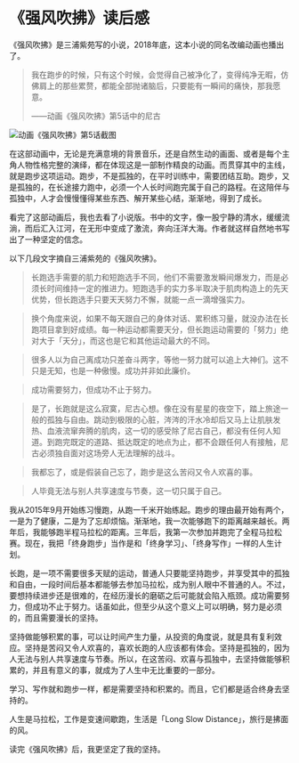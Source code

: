 # 《强风吹拂》读后感

《强风吹拂》是三浦紫苑写的小说，2018年底，这本小说的同名改编动画也播出了。

> 我在跑步的时候，只有这个时候，会觉得自己被净化了，变得纯净无暇，仿佛肩上的那些累赘，都能全部抛诸脑后，只要能有一瞬间的痛快，那我愿意。
>
> ——动画《强风吹拂》第5话中的尼古

![动画《强风吹拂》第5话截图](C:/My/1-BinaryFiles/9-MarkdownFileImages/image-20200714233826913.png)

在这部动画中，无论是充满意境的背景音乐，还是自然生动的画面、或者是每个主角人物性格完整的演绎，都在体现这是一部制作精良的动画。而贯穿其中的主线，就是跑步这项运动。跑步，不是孤独的，在平时训练中，需要团结互助。跑步，又是孤独的，在长途接力跑中，必须一个人长时间跑完属于自己的路程。在这陪伴与孤独中，人才会慢慢懂得某些东西、解开某些心结，渐渐地，得到了成长。

看完了这部动画后，我也去看了小说版。书中的文字，像一股宁静的清水，缓缓流淌，而后汇入江河，在无形中变成了激流，奔向汪洋大海。作者就这样自然地书写出了一种坚定的信念。

以下几段文字摘自三浦紫苑的《强风吹拂》。

>长跑选手需要的肌力和短跑选手不同，他们不需要激发瞬间爆发力，而是必须长时间维持一定的推进力。短跑选手的实力多半取决于肌肉构造上的先天优势，但长跑选手只要天天努力不懈，就能一点一滴增强实力。

>换个角度来说，如果不每天跟自己的身体对话、累积练习量，就没办法在长跑项目拿到好成绩。每一种运动都需要天分，但长跑运动需要的「努力」绝对大于「天分」，而这也是它和其他运动最大的不同。

>很多人以为自己离成功只差奋斗两字，等他一努力就可以追上大神们。这不只是无知，也是一种傲慢。成功并非如此廉价。

>成功需要努力，但成功不止于努力。

>是了，长跑就是这么寂寞，尼古心想。像在没有星星的夜空下，踏上旅途一般的孤独与自由。跳动到极限的心脏，涔涔的汗水冷却后又马上让肌肤发热、血液流窜奔腾的肌肉，这一切的感受除了尼古自己，都没有任何人知道。到跑完既定的道路、抵达既定的地点为止，都不会跟任何人有接触，尼古必须独自面对这场旁人无法理解的战斗。

>我都忘了，或是假装自己忘了，跑步是这么苦闷又令人欢喜的事。

>人毕竟无法与别人共享速度与节奏，这一切只属于自己。

我从2015年9月开始练习慢跑，从跑一千米开始练起。跑步的理由最开始有两个，一是为了健康，二是为了忘却烦恼。渐渐地，我一次能够跑下的距离越来越长。两年后，我能够跑半程马拉松的距离。三年后，我第一次参加并跑完了全程马拉松赛。现在，我把「终身跑步」当作是和「终身学习」、「终身写作」一样的人生计划。

长跑，是一项不需要很多天赋的运动，普通人只要能坚持跑步，并享受其中的孤独和自由，一段时间后基本都能够去参加马拉松，成为别人眼中不普通的人。不过，要想持续进步还是很难的，在经历漫长的磨砺之后可能就会陷入瓶颈。成功需要努力，但成功不止于努力。话虽如此，但至少从这个意义上可以明确，努力是必须的，而且需要漫长的坚持。

坚持做能够积累的事，可以让时间产生力量，从投资的角度说，就是具有复利效应。坚持是苦闷又令人欢喜的，喜欢长跑的人应该都有体会。坚持是孤独的，因为人无法与别人共享速度与节奏。所以，在这苦闷、欢喜与孤独中，去坚持做能够积累的，并且有意义的事，就成为了人生中无比重要的一部分。

学习、写作就和跑步一样，都是需要坚持和积累的。而且，它们都是适合终身去坚持的。

人生是马拉松，工作是变速间歇跑，生活是「Long Slow Distance」，旅行是拂面的风。

读完《强风吹拂》后，我更坚定了我的坚持。

